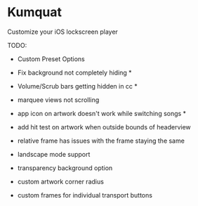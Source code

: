 # Kumquat
Customize your iOS lockscreen player

TODO: 
- Custom Preset Options
- Fix background not completely hiding *
- Volume/Scrub bars getting hidden in cc *
- marquee views not scrolling 
- app icon on artwork doesn't work while switching songs *
- add hit test on artwork when outside bounds of headerview
- relative frame has issues with the frame staying the same
- landscape mode support

- transparency background option
- custom artwork corner radius
- custom frames for individual transport buttons
